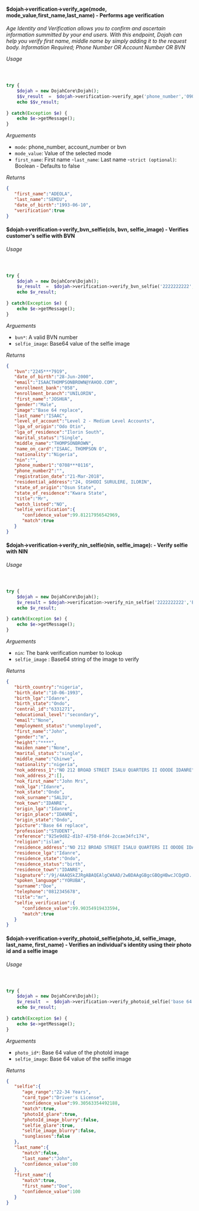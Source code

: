 #### $dojah->verification->verify_age(mode, mode_value,first_name,last_name) - Performs age verification

*Age Identity and Verification allows you to confirm and ascertain information summitted by your end users.
With this endpoint, Dojah can help you verify first name, middle name by simply adding it to the request body.
Information Required; Phone Number OR Account Number OR BVN*

*Usage*

```php



try {
    $dojah = new DojahCore\Dojah();
    $$v_result  =  $dojah->verification->verify_age('phone_number','09069983293','ADEOLA','SEMIU');
    echo $$v_result;
    
} catch(Exception $e) {
    echo $e->getMessage(); 
}
```

*Arguements*

- `mode`: phone_number, account_number or bvn
- `mode_value`: Value of the selected mode
- `first_name`: First name
-`last_name`: Last name
-`strict (optional)`: Boolean - Defaults to false

*Returns*

```json
{
   "first_name":"ADEOLA",
   "last_name":"SEMIU",
   "date_of_birth":"1993-06-10",
   "verification":true
}
```

#### $dojah->verification->verify_bvn_selfie(cls, bvn, selfie_image) - Verifies customer's selfie with BVN

*Usage*

```php



try {
    $dojah = new DojahCore\Dojah();
    $v_result  =  $dojah->verification->verify_bvn_selfie('2222222222','BASE 64 image');
    echo $v_result;
    
} catch(Exception $e) {
    echo $e->getMessage(); 
}
```

*Arguements*

- `bvn*`: A valid BVN number
- `selfie_image`: Base64 value of the selfie image

*Returns*

```json
{
   "bvn":"2245***7919",
   "date_of_birth":"28-Jun-2000",
   "email":"ISAACTHOMPSONBROWN@YAHOO.COM",
   "enrollment_bank":"058",
   "enrollment_branch":"UNILORIN",
   "first_name":"JOSHUA",
   "gender":"Male",
   "image":"Base 64 replace",
   "last_name":"ISAAC",
   "level_of_account":"Level 2 - Medium Level Accounts",
   "lga_of_origin":"Odo Otin",
   "lga_of_residence":"Ilorin South",
   "marital_status":"Single",
   "middle_name":"THOMPSONBROWN",
   "name_on_card":"ISAAC, THOMPSON O",
   "nationality":"Nigeria",
   "nin":"",
   "phone_number1":"0708***0116",
   "phone_number2":"",
   "registration_date":"21-Mar-2018",
   "residential_address":"24, OSHODI SURULERE, ILORIN",
   "state_of_origin":"Osun State",
   "state_of_residence":"Kwara State",
   "title":"Mr",
   "watch_listed":"NO",
   "selfie_verification":{
      "confidence_value":99.81217956542969,
      "match":true
   }
}
```

#### $dojah->verification->verify_nin_selfie(nin, selfie_image): - Verify selfie with NIN

*Usage*

```php



try {
    $dojah = new DojahCore\Dojah();
    $v_result = $dojah->verification->verify_nin_selfie('2222222222','BASE 64 image');
    echo $v_result;
    
} catch(Exception $e) {
    echo $e->getMessage(); 
}
```

*Arguements*

- `nin`: The bank verification number to lookup
- `selfie_image` : Base64 string of the image to verify

*Returns*

```json
{
   "birth_country":"nigeria",
   "birth_date":"10-06-1993",
   "birth_lga":"Idanre",
   "birth_state":"Ondo",
   "central_id":"6331271",
   "educational_level":"secondary",
   "email":"None",
   "employment_status":"unemployed",
   "first_name":"John",
   "gender":"m",
   "height":"****",
   "maiden_name":"None",
   "marital_status":"single",
   "middle_name":"Chinwe",
   "nationality":"nigeria",
   "nok_address_1":"NO 212 BROAD STREET ISALU QUARTERS II ODODE IDANRE",
   "nok_address_2":[],
   "nok_first_name":"John Mrs",
   "nok_lga":"Idanre",
   "nok_state":"Ondo",
   "nok_surname":"SALIU",
   "nok_town":"IDANRE",
   "origin_lga":"Idanre",
   "origin_place":"IDANRE",
   "origin_state":"Ondo",
   "picture":"Base 64 replace",
   "profession":"STUDENT",
   "reference":"925e9d82-d1b7-4750-8fd4-2ccae34fc174",
   "religion":"islam",
   "residence_address":"NO 212 BROAD STREET ISALU QUARTERS II ODODE IDANRE",
   "residence_lga":"Idanre",
   "residence_state":"Ondo",
   "residence_status":"birth",
   "residence_town":"IDANRE",
   "signature":"/9j/4AAQSkZJRgABAQEAlgCWAAD/2wBDAAgGBgcGBQgHBwcJCQgKD........",
   "spoken_language":"YORUBA",
   "surname":"Doe",
   "telephone":"0812345678",
   "title":"mr",
   "selfie_verification":{
      "confidence_value":99.90354919433594,
      "match":true
   }
}
```

#### $dojah->verification->verify_photoid_selfie(photo_id, selfie_image, last_name, first_name) - Verifies an individual's identity using their photo id and a selfie image

*Usage*

```php



try {
    $dojah = new DojahCore\Dojah();
    $v_result  =  $dojah->verification->verify_photoid_selfie('base 64','BASE 64 image');
    echo $v_result;
    
} catch(Exception $e) {
    echo $e->getMessage(); 
}
```

*Arguements*

- `photo_id*`: Base 64 value of the photoId image
- `selfie_image`: Base 64 value of the selfie image

*Returns*

```json
{
   "selfie":{
      "age_range":"22-34 Years",
      "card_type":"Driver's License",
      "confidence_value":99.30563354492188,
      "match":true,
      "photoId_glare":true,
      "photoId_image_blurry":false,
      "selfie_glare":true,
      "selfie_image_blurry":false,
      "sunglasses":false
   },
   "last_name":{
      "match":false,
      "last_name":"John",
      "confidence_value":80
   },
   "first_name":{
      "match":true,
      "first_name":"Doe",
      "confidence_value":100
   }
}
```